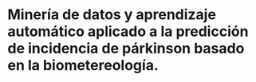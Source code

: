 # Minería de datos y aprendizaje automático aplicado a la predicción de incidencia de párkinson basado en la biometereología.
